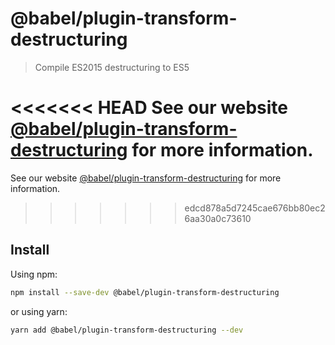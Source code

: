 # @babel/plugin-transform-destructuring

> Compile ES2015 destructuring to ES5

<<<<<<< HEAD
See our website [@babel/plugin-transform-destructuring](https://babeljs.io/docs/en/babel-plugin-transform-destructuring) for more information.
=======
See our website [@babel/plugin-transform-destructuring](https://babeljs.io/docs/babel-plugin-transform-destructuring) for more information.
>>>>>>> edcd878a5d7245cae676bb80ec26aa30a0c73610

## Install

Using npm:

```sh
npm install --save-dev @babel/plugin-transform-destructuring
```

or using yarn:

```sh
yarn add @babel/plugin-transform-destructuring --dev
```
